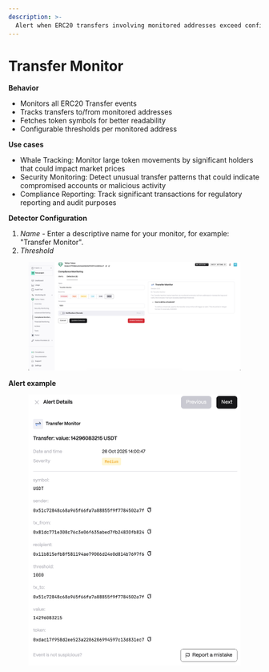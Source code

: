 ```yaml
---
description: >-
  Alert when ERC20 transfers involving monitored addresses exceed configured thresholds, providing visibility into significant token movements.
---
```


# Transfer Monitor

**Behavior**  

* Monitors all ERC20 Transfer events
* Tracks transfers to/from monitored addresses
* Fetches token symbols for better readability
* Configurable thresholds per monitored address

**Use cases**  

* Whale Tracking: Monitor large token movements by significant holders that could impact market prices
* Security Monitoring: Detect unusual transfer patterns that could indicate compromised accounts or malicious activity
* Compliance Reporting: Track significant transactions for regulatory reporting and audit purposes

**Detector Configuration**  
1. *Name* - Enter a descriptive name for your monitor, for example: "Transfer Monitor".
2. *Threshold*
<figure><img src="../../.gitbook/assets/transfer_monitor_faq.png" alt=""><figcaption></figcaption></figure>

**Alert example**
<figure><img src="../../.gitbook/assets/transfer_monitor_alert.png" alt=""><figcaption></figcaption></figure>